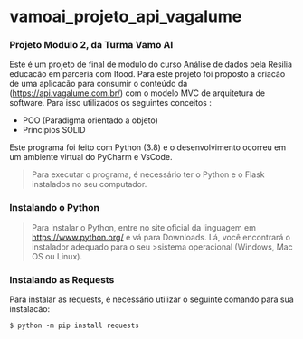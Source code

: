 # vamoai_projeto_api_vagalume

### Projeto Modulo 2, da Turma Vamo AI 

Este é um projeto de final de módulo do curso Análise de dados pela Resilia educacão em parceria com Ifood. 
Para este projeto foi proposto a criacão de uma aplicacão para consumir o conteúdo da (https://api.vagalume.com.br/)
com o modelo MVC de arquitetura de software. 
Para isso utilizados os seguintes conceitos : 
- POO (Paradigma orientado a objeto)
- Príncipios SOLID 

Este programa foi feito com Python (3.8) e o desenvolvimento ocorreu em um ambiente virtual do PyCharm e VsCode. 

>Para executar o programa, é necessário ter o Python e o Flask instalados no seu computador.

### Instalando o Python
>Para instalar o Python, entre no site oficial da linguagem em https://www.python.org/ e vá para Downloads. Lá, você encontrará o instalador adequado para o seu >sistema operacional (Windows, Mac OS ou Linux).

### Instalando as Requests
Para instalar as requests, é necessário utilizar o seguinte comando para sua instalacão:

`$ python -m pip install requests`


